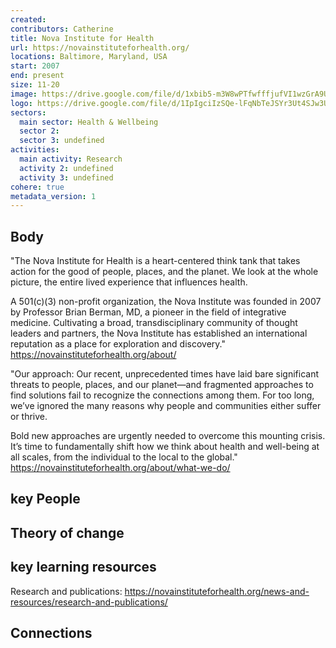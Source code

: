 ```yaml
---
created:
contributors: Catherine
title: Nova Institute for Health
url: https://novainstituteforhealth.org/ 
locations: Baltimore, Maryland, USA
start: 2007
end: present
size: 11-20
image: https://drive.google.com/file/d/1xbib5-m3W8wPTfwfffjufVI1wzGrA9US/view?usp=drive_link
logo: https://drive.google.com/file/d/1IpIgciIzSQe-lFqNbTeJSYr3Ut4SJw3U/view?usp=drive_link 
sectors:
  main sector: Health & Wellbeing
  sector 2: 
  sector 3: undefined
activities: 
  main activity: Research
  activity 2: undefined
  activity 3: undefined
cohere: true
metadata_version: 1
---
```



## Body

"The Nova Institute for Health is a heart-centered think tank that takes action for the good of people, places, and the planet. We look at the whole picture, the entire lived experience that influences health.   

A 501(c)(3) non-profit organization, the Nova Institute was founded in 2007 by Professor Brian Berman, MD, a pioneer in the field of integrative medicine. Cultivating a broad, transdisciplinary community of thought leaders and partners, the Nova Institute has established an international reputation as a place for exploration and discovery."
https://novainstituteforhealth.org/about/ 

"Our approach: Our recent, unprecedented times have laid bare significant threats to people, places, and our planet—and fragmented approaches to find solutions fail to recognize the connections among them. For too long, we’ve ignored the many reasons why people and communities either suffer or thrive.  

Bold new approaches are urgently needed to overcome this mounting crisis. It’s time to fundamentally shift how we think about health and well-being at all scales, from the individual to the local to the global."
https://novainstituteforhealth.org/about/what-we-do/ 

## key People



## Theory of change



## key learning resources

Research and publications: https://novainstituteforhealth.org/news-and-resources/research-and-publications/ 

## Connections



